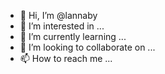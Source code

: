 - 👋 Hi, I’m @lannaby
- 👀 I’m interested in ...
- 🌱 I’m currently learning ...
- 💞️ I’m looking to collaborate on ...
- 📫 How to reach me ...

<!---
lannaby/lannaby is a ✨ special ✨ repository because its `README.md` (this file) appears on your GitHub profile.
You can click the Preview link to take a look at your changes.
--->
